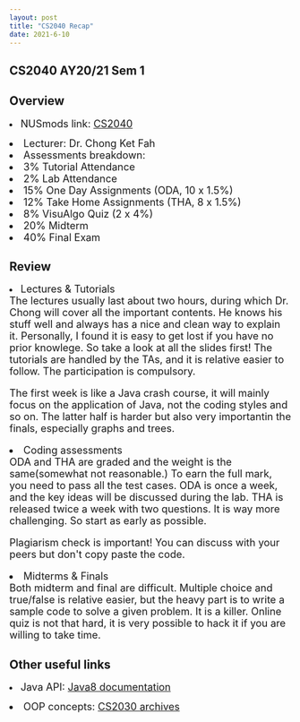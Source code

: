 ```yaml
---
layout: post
title: "CS2040 Recap"
date: 2021-6-10
---
```


## CS2040 AY20/21 Sem 1

## Overview
<font size="4"><li>NUSmods link: <a href="https://nusmods.com/modules/CS2040/data-structures-and-algorithms">CS2040</a></li>
<li>Lecturer: Dr. Chong Ket Fah</li>
<li>Assessments breakdown:</li>
<li>3% Tutorial Attendance</li>
<li>2% Lab Attendance</li>
<li>15% One Day Assignments (ODA, 10 x 1.5%)</li>
<li>12% Take Home Assignments (THA, 8 x 1.5%)</li>
<li>8% VisuAlgo Quiz (2 x 4%)</li>
<li>20% Midterm</li>
<li>40% Final Exam</li></font>

## Review
<font size="4"><li>Lectures & Tutorials</li>
The lectures usually last about two hours, during which Dr. Chong will cover all the important contents. He knows his stuff well and always has a nice and clean way to explain it. Personally, I found it is easy to get lost if you have no prior knowlege. So take a look at all the slides first! The tutorials are handled by the TAs, and it is relative easier to follow. The participation is compulsory.

The first week is like a Java crash course, it will mainly focus on the application of Java, not the coding styles and so on. The latter half is harder but also very importantin the finals, especially graphs and trees. 

<li>Coding assessments</li>
ODA and THA are graded and the weight is the same(somewhat not reasonable.) To earn the full mark, you need to pass all the test cases. ODA is once a week, and the key ideas will be discussed during the lab. THA is released twice a week with two questions. It is way more challenging. So start as early as possible. 

Plagiarism check is important! You can discuss with your peers but don't copy paste the code. 

<li>Midterms & Finals</li>
Both midterm and final are difficult. Multiple choice and true/false is relative easier, but the heavy part is to write a sample code to solve a given problem. It is a killer. 
Online quiz is not that hard, it is very possible to hack it if you are willing to take time.</font>

## Other useful links 
<font size="4"><li>Java API: <a href="https://docs.oracle.com/javase/8/docs/api/overview-summary.html">Java8 documentation</a></li>
<li>OOP concepts: <a href="https://nus-cs2030.github.io/1718-s2/lec01/index.html">CS2030 archives</a></li></font>
